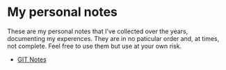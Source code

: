 # My personal notes

These are my personal notes that I've collected over the years, documenting my experences. They are in no paticular order and, at times, not complete. Feel free to use them but use at your own risk.

* [GIT Notes](documents/git_notes.md)
